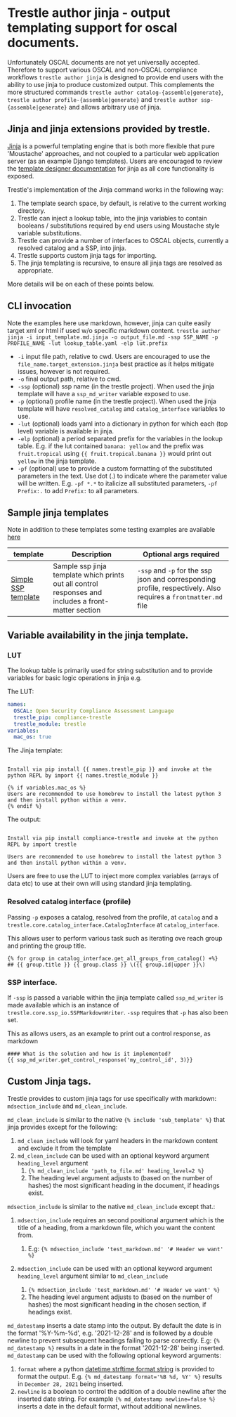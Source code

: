 # Trestle author jinja - output templating support for oscal documents.

Unfortunately OSCAL documents are not yet universally accepted. Therefore to support various OSCAL and non-OSCAL compliance workflows `trestle author jinja` is designed to provide end users with the ability to use jinja to produce customized output. This complements the more structured commands `trestle author catalog-{assemble|generate}`, `trestle author profile-{assemble|generate}` and `trestle author ssp-{assemble|generate}` and allows arbitrary use of jinja.

## Jinja and jinja extensions provided by trestle.

[Jinja](https://jinja.palletsprojects.com/en/3.0.x/) is a powerful templating engine that is both more flexible that pure 'Moustache' approaches, and not coupled to a particular web application server (as an example Django templates). Users are encouraged to review the [template designer documentation](https://jinja.palletsprojects.com/en/3.0.x/templates/) for jinja as all core functionality is exposed.

Trestle's implementation of the Jinja command works in the following way:

1. The template search space, by default, is relative to the current working directory.
1. Trestle can inject a lookup table, into the jinja variables to contain booleans / substitutions required by end users using Moustache style variable substitutions.
1. Trestle can provide a number of interfaces to OSCAL objects, currently a resolved catalog and a SSP, into jinja.
1. Trestle supports custom jinja tags for importing.
1. The jinja templating is recursive, to ensure all jinja tags are resolved as appropriate.

More details will be on each of these points below.

## CLI invocation

Note the examples here use markdown, however, jinja can quite easily target xml or html if used w/o specific markdown content.
`trestle author jinja -i input_template.md.jinja -o output_file.md -ssp SSP_NAME -p PROFILE_NAME -lut lookup_table.yaml -elp lut.prefix`

- `-i` input file path, relative to cwd. Users are encouraged to use the `file_name.target_extension.jinja` best practice as it helps mitigate issues, however is not required.
- `-o` final output path, relative to cwd.
- `-ssp` (optional) ssp name (in the trestle project). When used the jinja template will have a `ssp_md_writer` variable exposed to use.
- `-p` (optional) profile name (in the trestle project). When used the jinja template will have `resolved_catalog` and `catalog_interface` variables to use.
- `-lut` (optional) loads yaml into a dictionary in python for which each (top level) variable is available in jinja.
- `-elp` (optional) a period separated prefix for the variables in the lookup table. E.g. if the lut contained `banana: yellow` and the prefix was `fruit.tropical` using `{{ fruit.tropical.banana }}` would print out `yellow` in the jinja template.
- `-pf` (optional) use to provide a custom formatting of the substituted parameters in the text. Use dot (.) to indicate where the parameter value will be written. E.g. `-pf *.*` to italicize all substituted parameters, `-pf Prefix:.` to add `Prefix:` to all parameters.

## Sample jinja templates

Note in addition to these templates some testing examples are available [here](https://github.com/IBM/develop)

| template                                          | Description                                                                                          | Optional args required                                                                                          |
| ------------------------------------------------- | ---------------------------------------------------------------------------------------------------- | --------------------------------------------------------------------------------------------------------------- |
| [Simple SSP template](assets/sample_ssp.md.jinja) | Sample ssp jinja template which prints out all control responses and includes a front-matter section | `-ssp` and `-p` for the ssp json and corresponding profile, respectively. Also requires a `frontmatter.md` file |

## Variable availability in the jinja template.

### LUT

The lookup table is primarily used for string substitution and to provide variables for basic logic operations in jinja e.g.

The LUT:

```yaml
names:
  OSCAL: Open Security Compliance Assessment Language
  trestle_pip: compliance-trestle
  trestle_module: trestle
variables:
  mac_os: true
```

The Jinja template:

```jinja

Install via pip install {{ names.trestle_pip }} and invoke at the python REPL by import {{ names.trestle_module }}

{% if variables.mac_os %}
Users are recommended to use homebrew to install the latest python 3 and then install python within a venv.
{% endif %}
```

The output:

```text

Install via pip install compliance-trestle and invoke at the python REPL by import trestle

Users are recommended to use homebrew to install the latest python 3 and then install python within a venv.
```

Users are free to use the LUT to inject more complex variables (arrays of data etc) to use at their own will using standard jinja templating.

### Resolved catalog interface (profile)

Passing `-p` exposes a catalog, resolved from the profile, at `catalog` and a `trestle.core.catalog_interface.CatalogInterface` at `catalog_interface`.

This allows user to perform various task such as iterating ove reach group and printing the group title.

```jinja
{% for group in catalog_interface.get_all_groups_from_catalog() +%}
## {{ group.title }} {{ group.class }} \({{ group.id|upper }}\)
```

### SSP interface.

If `-ssp` is passed a variable within the jinja template called `ssp_md_writer` is made available which is an instance of `trestle.core.ssp_io.SSPMarkdownWriter`.
`-ssp` requires that `-p` has also been set.

This as allows users, as an example to print out a control response, as markdown

```jinja
#### What is the solution and how is it implemented?
{{ ssp_md_writer.get_control_response('my_control_id', 3)}}
```

## Custom Jinja tags.

Trestle provides to custom jinja tags for use specifically with markdown: `mdsection_include` and `md_clean_include`.

`md_clean_include` is similar to the native `{% include 'sub_template' %}` that jinja provides except for the following:

1. `md_clean_include` will look for yaml headers in the markdown content and exclude it from the template
1. `md_clean_include` can be used with an optional keyword argument `heading_level` argument
   1. `{% md_clean_include 'path_to_file.md' heading_level=2 %}`
   1. The heading level argument adjusts to (based on the number of hashes) the most significant heading in the document, if headings exist.

`mdsection_include` is similar to the native `md_clean_include` except that.:

1. `mdsection_include` requires an second positional argument which is the title of a heading, from a markdown file, which you want the content from.

   1. E.g:  `{% mdsection_include 'test_markdown.md' '# Header we want' %}`

1. `mdsection_include` can be used with an optional keyword argument `heading_level` argument similar to `md_clean_include`

   1. `{% mdsection_include 'test_markdown.md' '# Header we want' %}`
   1. The heading level argument adjusts to (based on the number of hashes) the most significant heading in the chosen section, if headings exist.

`md_datestamp` inserts a date stamp into the output. By default the date is in the format '%Y-%m-%d', e.g. '2021-12-28' and is followed by a double newline to prevent subsequent headings failing to parse correctly. E.g: `{% md_datestamp %}` results in a date in the format '2021-12-28' being inserted. `md_datestamp` can be used with the following optional keyword arguments:

1. `format` where a python [datetime strftime format string](https://docs.python.org/3/library/datetime.html#strftime-and-strptime-format-codes) is provided to format the output. E.g. `{% md_datestamp format='%B %d, %Y' %}` results in `December 28, 2021` being inserted.
1. `newline` is a boolean to control the addition of a double newline after the inserted date string. For example `{% md_datestamp newline=false %}` inserts a date in the default format, without additional newlines.
